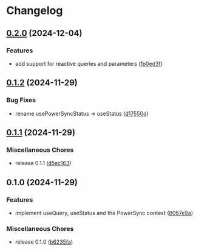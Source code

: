 # Changelog

## [0.2.0](https://github.com/aboviq/powersync-solid/compare/v0.1.2...v0.2.0) (2024-12-04)


### Features

* add support for reactive queries and parameters ([fb0ed3f](https://github.com/aboviq/powersync-solid/commit/fb0ed3fe757316a0a10bab3ab23420d345ba7548))

## [0.1.2](https://github.com/aboviq/powersync-solid/compare/v0.1.1...v0.1.2) (2024-11-29)


### Bug Fixes

* rename usePowerSyncStatus -&gt; useStatus ([d17550d](https://github.com/aboviq/powersync-solid/commit/d17550de4bbf726f730017ac5af219fb201ff0ca))

## [0.1.1](https://github.com/aboviq/powersync-solid/compare/v0.1.0...v0.1.1) (2024-11-29)


### Miscellaneous Chores

* release 0.1.1 ([d5ec163](https://github.com/aboviq/powersync-solid/commit/d5ec1635e8405da3cdbd24f0910726d0c4096824))

## 0.1.0 (2024-11-29)


### Features

* implement useQuery, useStatus and the PowerSync context ([8067e9a](https://github.com/aboviq/powersync-solid/commit/8067e9a86bfe1ffec55833caac953f1cac6c59e0))


### Miscellaneous Chores

* release 0.1.0 ([b6235fa](https://github.com/aboviq/powersync-solid/commit/b6235fa7959c6edad8e5e5f72267b76e1635ec61))
